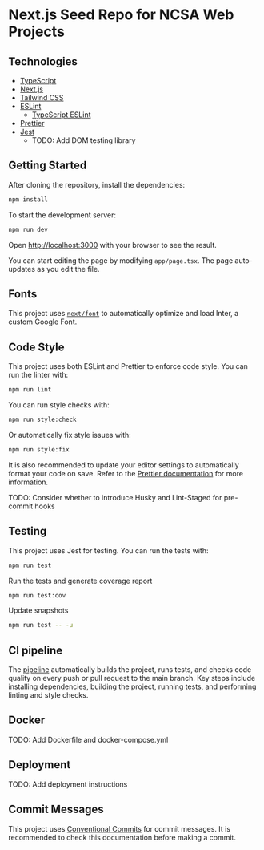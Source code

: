 # Next.js Seed Repo for NCSA Web Projects

## Technologies

- [TypeScript](https://www.typescriptlang.org/)
- [Next.js](https://nextjs.org/)
- [Tailwind CSS](https://tailwindcss.com/)
- [ESLint](https://eslint.org/)
  - [TypeScript ESLint](https://typescript-eslint.io/)
- [Prettier](https://prettier.io/)
- [Jest](https://jestjs.io/)
  - TODO: Add DOM testing library

## Getting Started

After cloning the repository, install the dependencies:

```bash
npm install
```

To start the development server:

```bash
npm run dev
```

Open [http://localhost:3000](http://localhost:3000) with your browser to see the result.

You can start editing the page by modifying `app/page.tsx`. The page auto-updates as you edit the file.

## Fonts

This project uses [`next/font`](https://nextjs.org/docs/basic-features/font-optimization) to automatically optimize and load Inter, a custom Google Font.

## Code Style

This project uses both ESLint and Prettier to enforce code style. You can run the linter with:

```bash
npm run lint
```

You can run style checks with:

```bash
npm run style:check
```

Or automatically fix style issues with:

```bash
npm run style:fix
```

It is also recommended to update your editor settings to automatically format your code on save. Refer to the [Prettier documentation](https://prettier.io/docs/en/editors.html) for more information.

TODO: Consider whether to introduce Husky and Lint-Staged for pre-commit hooks

## Testing

This project uses Jest for testing. You can run the tests with:

```bash
npm run test
```

Run the tests and generate coverage report

```bash
npm run test:cov
```

Update snapshots

```bash
npm run test -- -u
```

## CI pipeline

The [pipeline](.github/workflows/ci.yaml) automatically builds the project, runs tests, and checks code quality on every push or pull request to the main branch. Key steps include installing dependencies, building the project, running tests, and performing linting and style checks.

## Docker

TODO: Add Dockerfile and docker-compose.yml

## Deployment

TODO: Add deployment instructions

## Commit Messages

This project uses [Conventional Commits](https://www.conventionalcommits.org/en/v1.0.0/) for commit messages. It is recommended to check this documentation before making a commit.
